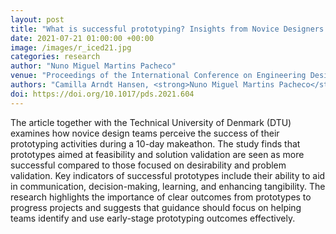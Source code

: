 ```yaml
---
layout: post
title: "What is successful prototyping? Insights from Novice Designers' Self-Evaluation of Prototyping Success"
date: 2021-07-21 01:00:00 +00:00
image: /images/r_iced21.jpg
categories: research
author: "Nuno Miguel Martins Pacheco"
venue: "Proceedings of the International Conference on Engineering Design"
authors: "Camilla Arndt Hansen, <strong>Nuno Miguel Martins Pacheco</strong>, Ali Gürcan Özkil and Markus Zimmermann"
doi: https://doi.org/10.1017/pds.2021.604
---
```


The article together with the Technical University of Denmark (DTU) examines how novice design teams perceive the success of their prototyping activities during a 10-day makeathon. The study finds that prototypes aimed at feasibility and solution validation are seen as more successful compared to those focused on desirability and problem validation. Key indicators of successful prototypes include their ability to aid in communication, decision-making, learning, and enhancing tangibility. The research highlights the importance of clear outcomes from prototypes to progress projects and suggests that guidance should focus on helping teams identify and use early-stage prototyping outcomes effectively.